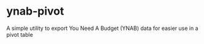 # ynab-pivot
A simple utility to export You Need A Budget (YNAB) data for easier use in a pivot table
